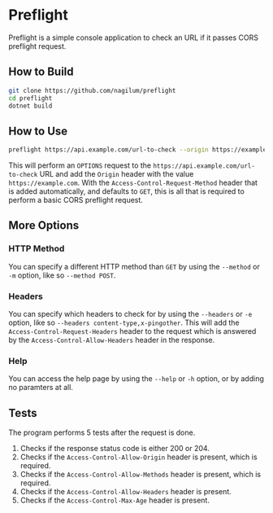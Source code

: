 # Preflight

Preflight is a simple console application to check an URL if it passes CORS preflight request.

## How to Build

```bash
git clone https://github.com/nagilum/preflight
cd preflight
dotnet build
```

## How to Use

```bash
preflight https://api.example.com/url-to-check --origin https://example.com
```

This will perform an `OPTIONS` request to the `https://api.example.com/url-to-check` URL and add the `Origin` header with the value `https://example.com`. With the `Access-Control-Request-Method` header that is added automatically, and defaults to `GET`, this is all that is required to perform a basic CORS preflight request.

## More Options

### HTTP Method

You can specify a different HTTP method than `GET` by using the `--method` or `-m` option, like so `--method POST`.

### Headers

You can specify which headers to check for by using the `--headers` or `-e` option, like so `--headers content-type,x-pingother`.
This will add the `Access-Control-Request-Headers` header to the request which is answered by the `Access-Control-Allow-Headers` header in the response.

### Help

You can access the help page by using the `--help` or `-h` option, or by adding no paramters at all.

## Tests

The program performs 5 tests after the request is done.

1. Checks if the response status code is either 200 or 204.
2. Checks if the `Access-Control-Allow-Origin` header is present, which is required.
3. Checks if the `Access-Control-Allow-Methods` header is present, which is required.
4. Checks if the `Access-Control-Allow-Headers` header is present.
5. Checks if the `Access-Control-Max-Age` header is present.
